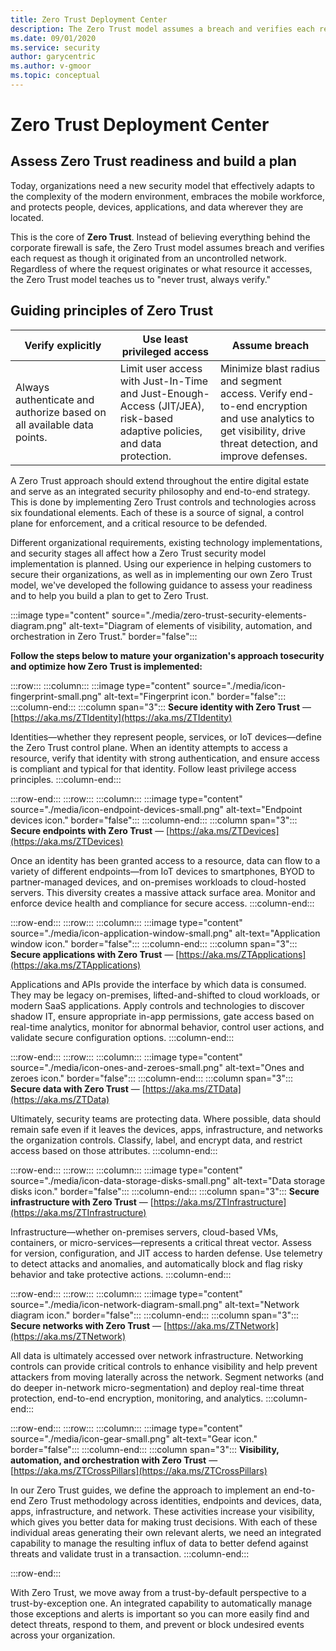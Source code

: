 ```yaml
---
title: Zero Trust Deployment Center
description: The Zero Trust model assumes a breach and verifies each request as though it originated from an uncontrolled network. Regardless of where the request originates or what resource it accesses, the Zero Trust model teaches us to never trust and to always verify.
ms.date: 09/01/2020
ms.service: security
author: garycentric
ms.author: v-gmoor
ms.topic: conceptual
---
```


# Zero Trust Deployment Center

## Assess Zero Trust readiness and build a plan

Today, organizations need a new security model that effectively adapts
to the complexity of the modern environment, embraces the mobile
workforce, and protects people, devices, applications, and data wherever
they are located.

This is the core of **Zero Trust**. Instead of believing everything
behind the corporate firewall is safe, the Zero Trust model assumes
breach and verifies each request as though it originated from an
uncontrolled network. Regardless of where the request originates or what
resource it accesses, the Zero Trust model teaches us to "never trust,
always verify."

## Guiding principles of Zero Trust

| Verify&nbsp;explicitly | Use least privileged access | Assume breach |
|------|-------|------|
| Always authenticate and authorize based on all available data points. | Limit user access with Just-In-Time and Just-Enough-Access (JIT/JEA), risk-based adaptive policies, and data protection. | Minimize blast radius and segment access. Verify end-to-end encryption and use analytics to get visibility, drive threat detection, and improve defenses. |


A Zero Trust approach should extend throughout the entire digital estate
and serve as an integrated security philosophy and end-to-end strategy.
This is done by implementing Zero Trust controls and technologies across
six foundational elements. Each of these is a source of signal, a
control plane for enforcement, and a critical resource to be defended.

Different organizational requirements, existing technology
implementations, and security stages all affect how a Zero Trust
security model implementation is planned. Using our experience in
helping customers to secure their organizations, as well as in
implementing our own Zero Trust model, we've developed the following
guidance to assess your readiness and to help you build a plan to get to
Zero Trust.

:::image type="content" source="./media/zero-trust-security-elements-diagram.png" alt-text="Diagram of elements of visibility, automation, and orchestration in Zero Trust." border="false":::

**Follow the steps below to mature your organization's approach tosecurity and optimize how Zero Trust is implemented:**

:::row::: <!-- ROW: Identity -->
   :::column:::
:::image type="content" source="./media/icon-fingerprint-small.png" alt-text="Fingerprint icon." border="false":::
   :::column-end:::
   :::column span="3":::
**Secure identity with Zero Trust** — [https://aka.ms/ZTIdentity](https://aka.ms/ZTIdentity)

Identities—whether they represent people, services, or IoT devices—define the Zero Trust control plane. When an identity attempts to access a resource, verify that identity with strong authentication, and ensure access is compliant and typical for that identity. Follow least privilege access principles.
   :::column-end:::
<!-- Placeholder for video link.
   :::column span="2":::
[:::image type="content" source="./media/video-image-placeholder-01.png" alt-text="Placeholder 1." border="false":::](https://www.youtube.com/watch?v=gA5q0_3bxPs)
   :::column-end:::
-->
:::row-end:::
:::row::: <!-- ROW: Endpoints -->
   :::column:::
:::image type="content" source="./media/icon-endpoint-devices-small.png" alt-text="Endpoint devices icon." border="false":::
   :::column-end:::
   :::column span="3":::
**Secure endpoints with Zero Trust** — [https://aka.ms/ZTDevices](https://aka.ms/ZTDevices)

Once an identity has been granted access to a resource, data can flow to a variety of different endpoints—from IoT devices to smartphones, BYOD to partner-managed devices, and on-premises workloads to cloud-hosted servers. This diversity creates a massive attack surface area. Monitor and enforce device health and compliance for secure access.
   :::column-end:::
<!-- Placeholder for video link.
   :::column span="2":::
[:::image type="content" source="./media/video-image-placeholder-02.png" alt-text="Placeholder 2." border="false":::](https://youtu.be/T6eWZbIP67E)
   :::column-end:::
-->
:::row-end:::
:::row::: <!-- ROW: Applications -->
   :::column:::
:::image type="content" source="./media/icon-application-window-small.png" alt-text="Application window icon." border="false":::
   :::column-end:::
   :::column span="3":::
**Secure applications with Zero Trust** — [https://aka.ms/ZTApplications](https://aka.ms/ZTApplications)

Applications and APIs provide the interface by which data is consumed. They may be legacy on-premises, lifted-and-shifted to cloud workloads, or modern SaaS applications. Apply controls and technologies to discover shadow IT, ensure appropriate in-app permissions, gate access based on real-time analytics, monitor for abnormal behavior, control user actions, and validate secure configuration options.
   :::column-end:::
<!-- Placeholder for video link.
   :::column span="2":::
[:::image type="content" source="./media/video-image-placeholder-03.png" alt-text="Placeholder 3." border="false":::](https://youtu.be/6jsOaz1uS08)
   :::column-end:::
-->
:::row-end:::
:::row::: <!-- ROW: Data -->
   :::column:::
:::image type="content" source="./media/icon-ones-and-zeroes-small.png" alt-text="Ones and zeroes icon." border="false":::
   :::column-end:::
   :::column span="3":::
**Secure data with Zero Trust** — [https://aka.ms/ZTData](https://aka.ms/ZTData)

Ultimately, security teams are protecting data. Where possible, data should remain safe even if it leaves the devices, apps, infrastructure, and networks the organization controls. Classify, label, and encrypt data, and restrict access based on those attributes.
   :::column-end:::
<!-- Placeholder for video link.
   :::column span="2":::
[:::image type="content" source="./media/video-image-placeholder-04.png" alt-text="Placeholder 4." border="false":::](https://youtu.be/XFg3szECXiw)
   :::column-end:::
-->
:::row-end:::
:::row::: <!-- ROW: Infrastructure -->
   :::column:::
:::image type="content" source="./media/icon-data-storage-disks-small.png" alt-text="Data storage disks icon." border="false":::
   :::column-end:::
   :::column span="3":::
**Secure infrastructure with Zero Trust** — [https://aka.ms/ZTInfrastructure](https://aka.ms/ZTInfrastructure)

Infrastructure—whether on-premises servers, cloud-based VMs, containers, or micro-services—represents a critical threat vector. Assess for version, configuration, and JIT access to harden defense. Use telemetry to detect attacks and anomalies, and automatically block and flag risky behavior and take protective actions.
   :::column-end:::
<!-- Placeholder for video link.
   :::column span="2":::
[:::image type="content" source="./media/video-image-placeholder-05.png" alt-text="Placeholder 5." border="false":::](https://youtu.be/Nr01LAPaaik)
   :::column-end:::
-->
:::row-end:::
:::row::: <!-- ROW: Networks -->
   :::column:::
:::image type="content" source="./media/icon-network-diagram-small.png" alt-text="Network diagram icon." border="false":::
   :::column-end:::
   :::column span="3":::
**Secure networks with Zero Trust** — [https://aka.ms/ZTNetwork](https://aka.ms/ZTNetwork)

All data is ultimately accessed over network infrastructure. Networking controls can provide critical controls to enhance visibility and help prevent attackers from moving laterally across the network. Segment networks (and do deeper in-network micro-segmentation) and deploy real-time threat protection, end-to-end encryption, monitoring, and analytics.
   :::column-end:::
<!-- Placeholder for video link.
   :::column span="2":::
[:::image type="content" source="./media/video-image-placeholder-06.png" alt-text="Placeholder 6." border="false":::](https://youtu.be/8CBfhBCtGGw)
   :::column-end:::
-->
:::row-end:::
:::row::: <!-- ROW: Visibility, automation, and orchestration -->
   :::column:::
:::image type="content" source="./media/icon-gear-small.png" alt-text="Gear icon." border="false":::
   :::column-end:::
   :::column span="3":::
**Visibility, automation, and orchestration with Zero Trust** — [https://aka.ms/ZTCrossPillars](https://aka.ms/ZTCrossPillars)

In our Zero Trust guides, we define the approach to implement an end-to-end Zero Trust methodology across identities, endpoints and devices, data, apps, infrastructure, and network. These activities increase your visibility, which gives you better data for making trust decisions. With each of these individual areas generating their own relevant alerts, we need an integrated capability to manage the resulting influx of data to better defend against threats and validate trust in a transaction.
   :::column-end:::
<!-- Placeholder for video link.
   :::column span="2":::
[:::image type="content" source="./media/video-image-placeholder-07.png" alt-text="Placeholder 7." border="false":::](https://youtu.be/FgC-kVfcgm8)
   :::column-end:::
-->
:::row-end:::

With Zero Trust, we move away from a trust-by-default perspective to a trust-by-exception one. An integrated capability to automatically manage those exceptions and alerts is important so you can more easily find and detect threats, respond to them, and prevent or block undesired events across your organization.




